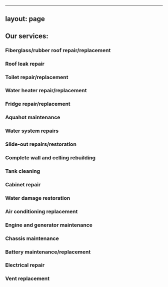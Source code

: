---------
layout: page
---------

## Our services:

### Fiberglass/rubber roof repair/replacement
### Roof leak repair
### Toilet repair/replacement
### Water heater repair/replacement
### Fridge repair/replacement
### Aquahot maintenance
### Water system repairs
### Slide-out repairs/restoration
### Complete wall and celling rebuilding
### Tank cleaning
### Cabinet repair
### Water damage restoration
### Air conditioning replacement
### Engine and generator maintenance
### Chassis maintenance
### Battery maintenance/replacement
### Electrical repair
### Vent replacement
